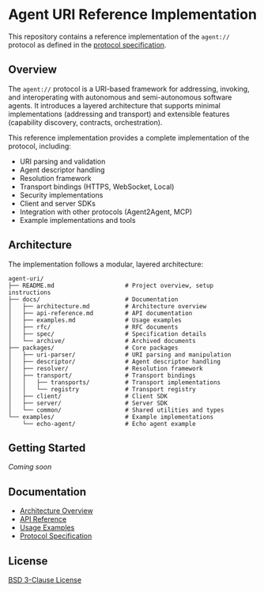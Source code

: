 # Agent URI Reference Implementation

This repository contains a reference implementation of the `agent://` protocol as defined in the [protocol specification](docs/rfc/draft.md).

## Overview

The `agent://` protocol is a URI-based framework for addressing, invoking, and interoperating with autonomous and semi-autonomous software agents. It introduces a layered architecture that supports minimal implementations (addressing and transport) and extensible features (capability discovery, contracts, orchestration).

This reference implementation provides a complete implementation of the protocol, including:

- URI parsing and validation
- Agent descriptor handling
- Resolution framework
- Transport bindings (HTTPS, WebSocket, Local)
- Security implementations
- Client and server SDKs
- Integration with other protocols (Agent2Agent, MCP)
- Example implementations and tools

## Architecture

The implementation follows a modular, layered architecture:

```
agent-uri/
├── README.md                    # Project overview, setup instructions
├── docs/                        # Documentation
│   ├── architecture.md          # Architecture overview
│   ├── api-reference.md         # API documentation
│   ├── examples.md              # Usage examples
│   ├── rfc/                     # RFC documents
│   ├── spec/                    # Specification details
│   └── archive/                 # Archived documents
├── packages/                    # Core packages
│   ├── uri-parser/              # URI parsing and manipulation
│   ├── descriptor/              # Agent descriptor handling
│   ├── resolver/                # Resolution framework
│   ├── transport/               # Transport bindings
│   │   ├── transports/          # Transport implementations
│   │   └── registry             # Transport registry
│   ├── client/                  # Client SDK
│   ├── server/                  # Server SDK
│   └── common/                  # Shared utilities and types
└── examples/                    # Example implementations
    └── echo-agent/              # Echo agent example
```

## Getting Started

*Coming soon*

## Documentation

- [Architecture Overview](docs/architecture.md)
- [API Reference](docs/api-reference.md)
- [Usage Examples](docs/examples.md)
- [Protocol Specification](docs/rfc/draft.md)

## License

[BSD 3-Clause License](./LICENSE)
